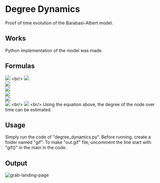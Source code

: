 # Degree Dynamics
Proof of time evolution of the Barabasi-Albert model.
## Works
Python implementation of the model was made. 

## Formulas
![](https://latex.codecogs.com/svg.image?\frac{\partial&space;k_i}{\partial&space;t}&space;\propto&space;\prod&space;(k_i)&space;=&space;A\frac{k_i}{\sum_j&space;k_j}) <br/>
![](https://latex.codecogs.com/svg.image?\sum_j&space;k_j&space;=&space;2mt) <br/>
![](https://latex.codecogs.com/svg.image?A&space;=&space;m)<br/>
![](https://latex.codecogs.com/svg.image?\frac{\partial&space;k_i}{\partial&space;t}&space;=&space;\frac{k_i&space;m}{2mt}&space;=&space;\frac{k_i}{2t})<br/>
![](https://latex.codecogs.com/svg.image?\frac{\partial&space;k_i}{k_i}&space;=&space;\frac{\partial&space;t}{2t})<br/>
![](https://latex.codecogs.com/svg.image?\int_{m}^{k}&space;\frac{\partial&space;k_i}{k_i}&space;=&space;\int_{t_i}^{t}&space;\frac{\partial&space;t}{2t}) <br/>
![](https://latex.codecogs.com/svg.image?ln(\frac{k}{m})&space;=&space;\frac{1}{2}&space;ln(\frac{t}{t_i})&space;=&space;ln((\frac{t}{t_i})^{\frac{1}{2}})) <br/>
![](https://latex.codecogs.com/svg.image?k_i(t)&space;=&space;m&space;(\frac{t}{t_i})^{\beta},&space;\beta&space;=&space;\frac{1}{2}) <br/>
Using the equation above, the degree of the node over time can be estimated.

## Usage
Simply run the code of "degree_dynamics.py". Before running, create a folder named "gif". To make "out.gif" file, uncomment the line start with "gif()" in the main in the code. 

## Output
![grab-landing-page](https://github.com/GUVENAli/degree_dynamics/assests/out.gif)

